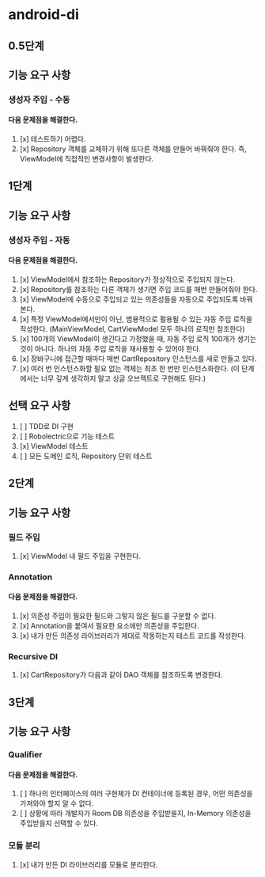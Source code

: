 # android-di

## 0.5단계

## 기능 요구 사항
### 생성자 주입 - 수동
#### 다음 문제점을 해결한다.
1. [x] 테스트하기 어렵다.
2. [x] Repository 객체를 교체하기 위해 또다른 객체를 만들어 바꿔줘야 한다. 즉, ViewModel에 직접적인 변경사항이 발생한다.

## 1단계

## 기능 요구 사항
### 생성자 주입 - 자동
#### 다음 문제점을 해결한다.

1. [x] ViewModel에서 참조하는 Repository가 정상적으로 주입되지 않는다.
2. [x] Repository를 참조하는 다른 객체가 생기면 주입 코드를 매번 만들어줘야 한다.
3. [x] ViewModel에 수동으로 주입되고 있는 의존성들을 자동으로 주입되도록 바꿔본다.
4. [x] 특정 ViewModel에서만이 아닌, 범용적으로 활용될 수 있는 자동 주입 로직을 작성한다. (MainViewModel, CartViewModel 모두 하나의 로직만 참조한다)
5. [x] 100개의 ViewModel이 생긴다고 가정했을 때, 자동 주입 로직 100개가 생기는 것이 아니다. 하나의 자동 주입 로직을 재사용할 수 있어야 한다.
6. [x] 장바구니에 접근할 때마다 매번 CartRepository 인스턴스를 새로 만들고 있다.
7. [x] 여러 번 인스턴스화할 필요 없는 객체는 최초 한 번만 인스턴스화한다. (이 단계에서는 너무 깊게 생각하지 말고 싱글 오브젝트로 구현해도 된다.)

## 선택 요구 사항

1. [ ] TDD로 DI 구현
2. [ ] Robolectric으로 기능 테스트
3. [x] ViewModel 테스트
4. [ ] 모든 도메인 로직, Repository 단위 테스트

## 2단계

## 기능 요구 사항
### 필드 주입
1. [x] ViewModel 내 필드 주입을 구현한다.

### Annotation
#### 다음 문제점을 해결한다.

1. [x] 의존성 주입이 필요한 필드와 그렇지 않은 필드를 구분할 수 없다.
2. [x] Annotation을 붙여서 필요한 요소에만 의존성을 주입한다.
3. [x] 내가 만든 의존성 라이브러리가 제대로 작동하는지 테스트 코드를 작성한다.

### Recursive DI
1. [x] CartRepository가 다음과 같이 DAO 객체를 참조하도록 변경한다.

## 3단계 

## 기능 요구 사항

### Qualifier
#### 다음 문제점을 해결한다.

1. [ ] 하나의 인터페이스의 여러 구현체가 DI 컨테이너에 등록된 경우, 어떤 의존성을 가져와야 할지 알 수 없다.
2. [ ] 상황에 따라 개발자가 Room DB 의존성을 주입받을지, In-Memory 의존성을 주입받을지 선택할 수 있다.


### 모듈 분리
1. [x] 내가 만든 DI 라이브러리를 모듈로 분리한다.